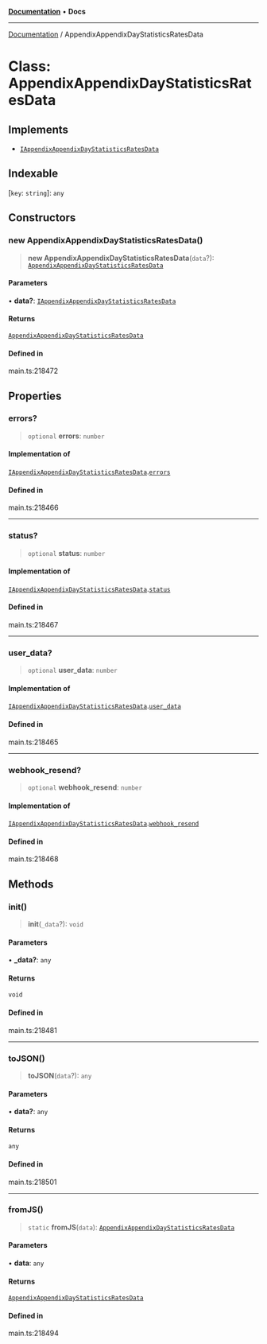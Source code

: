[**Documentation**](../README.md) • **Docs**

***

[Documentation](../globals.md) / AppendixAppendixDayStatisticsRatesData

# Class: AppendixAppendixDayStatisticsRatesData

## Implements

- [`IAppendixAppendixDayStatisticsRatesData`](../interfaces/IAppendixAppendixDayStatisticsRatesData.md)

## Indexable

 \[`key`: `string`\]: `any`

## Constructors

### new AppendixAppendixDayStatisticsRatesData()

> **new AppendixAppendixDayStatisticsRatesData**(`data`?): [`AppendixAppendixDayStatisticsRatesData`](AppendixAppendixDayStatisticsRatesData.md)

#### Parameters

• **data?**: [`IAppendixAppendixDayStatisticsRatesData`](../interfaces/IAppendixAppendixDayStatisticsRatesData.md)

#### Returns

[`AppendixAppendixDayStatisticsRatesData`](AppendixAppendixDayStatisticsRatesData.md)

#### Defined in

main.ts:218472

## Properties

### errors?

> `optional` **errors**: `number`

#### Implementation of

[`IAppendixAppendixDayStatisticsRatesData`](../interfaces/IAppendixAppendixDayStatisticsRatesData.md).[`errors`](../interfaces/IAppendixAppendixDayStatisticsRatesData.md#errors)

#### Defined in

main.ts:218466

***

### status?

> `optional` **status**: `number`

#### Implementation of

[`IAppendixAppendixDayStatisticsRatesData`](../interfaces/IAppendixAppendixDayStatisticsRatesData.md).[`status`](../interfaces/IAppendixAppendixDayStatisticsRatesData.md#status)

#### Defined in

main.ts:218467

***

### user\_data?

> `optional` **user\_data**: `number`

#### Implementation of

[`IAppendixAppendixDayStatisticsRatesData`](../interfaces/IAppendixAppendixDayStatisticsRatesData.md).[`user_data`](../interfaces/IAppendixAppendixDayStatisticsRatesData.md#user_data)

#### Defined in

main.ts:218465

***

### webhook\_resend?

> `optional` **webhook\_resend**: `number`

#### Implementation of

[`IAppendixAppendixDayStatisticsRatesData`](../interfaces/IAppendixAppendixDayStatisticsRatesData.md).[`webhook_resend`](../interfaces/IAppendixAppendixDayStatisticsRatesData.md#webhook_resend)

#### Defined in

main.ts:218468

## Methods

### init()

> **init**(`_data`?): `void`

#### Parameters

• **\_data?**: `any`

#### Returns

`void`

#### Defined in

main.ts:218481

***

### toJSON()

> **toJSON**(`data`?): `any`

#### Parameters

• **data?**: `any`

#### Returns

`any`

#### Defined in

main.ts:218501

***

### fromJS()

> `static` **fromJS**(`data`): [`AppendixAppendixDayStatisticsRatesData`](AppendixAppendixDayStatisticsRatesData.md)

#### Parameters

• **data**: `any`

#### Returns

[`AppendixAppendixDayStatisticsRatesData`](AppendixAppendixDayStatisticsRatesData.md)

#### Defined in

main.ts:218494
